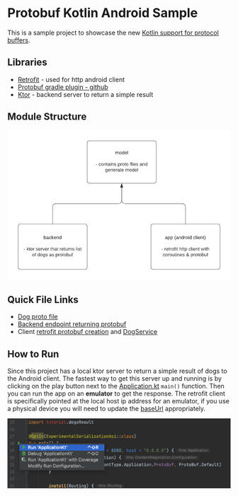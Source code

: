# Protobuf Kotlin Android Sample

This is a sample project to showcase the new [Kotlin support for protocol buffers](https://developers.googleblog.com/2021/11/announcing-kotlin-support-for-protocol.html).

## Libraries 

* [Retrofit](https://square.github.io/retrofit/) - used for http android client
* [Protobuf gradle plugin - github](https://github.com/google/protobuf-gradle-plugin)
* [Ktor](https://ktor.io/) - backend server to return a simple result

## Module Structure

![](docs/module-structure.png)

## Quick File Links

* [Dog proto file](https://github.com/plusmobileapps/protobuf-kotlin-sample/blob/main/model/src/main/proto/dog.proto)
* [Backend endpoint returning protobuf](https://github.com/plusmobileapps/protobuf-kotlin-sample/blob/main/backend/src/main/java/com/plusmobileapps/backend/Application.kt)
* Client [retrofit protobuf creation](https://github.com/plusmobileapps/protobuf-kotlin-sample/blob/main/app/src/main/java/com/plusmobileapps/protobufkotlin/di/DI.kt) and [DogService](https://github.com/plusmobileapps/protobuf-kotlin-sample/blob/main/app/src/main/java/com/plusmobileapps/protobufkotlin/network/DogService.kt)

## How to Run

Since this project has a local ktor server to return a simple result of dogs to the Android client. The fastest way to get this server up and running is by clicking on the play button next to the [Application.kt](https://github.com/plusmobileapps/protobuf-kotlin-sample/blob/main/backend/src/main/java/com/plusmobileapps/backend/Application.kt) `main()` function. Then you can run the app on an **emulator** to get the response. The retrofit client is specifically pointed at the local host ip address for an emulator, if you use a physical device you will need to update the [baseUrl](https://github.com/plusmobileapps/protobuf-kotlin-sample/blob/main/app/src/main/java/com/plusmobileapps/protobufkotlin/di/DI.kt#L10) appropriately.

![](docs/run-server.png)